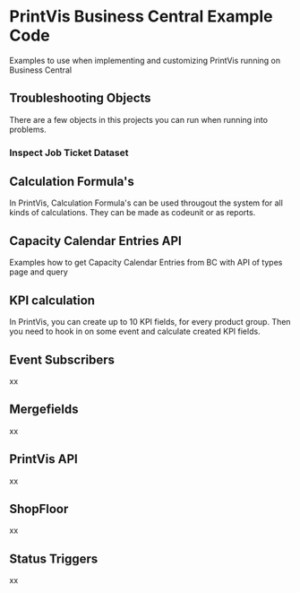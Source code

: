 # PrintVis Business Central Example Code

Examples to use when implementing and customizing PrintVis running on Business Central

## Troubleshooting Objects

There are a few objects in this projects you can run when running into problems.

### Inspect Job Ticket Dataset

## Calculation Formula's

In PrintVis, Calculation Formula's can be used througout the system for all kinds of calculations. They can be made as codeunit or as reports.

## Capacity Calendar Entries API

Examples how to get Capacity Calendar Entries from BC with API of types page and query

## KPI calculation

In PrintVis, you can create up to 10 KPI fields, for every product group. Then you need to hook in on some event and calculate created KPI fields.

## Event Subscribers

xx

## Mergefields

xx

## PrintVis API

xx

## ShopFloor

xx

## Status Triggers

xx
